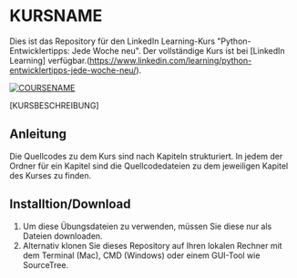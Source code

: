 # KURSNAME
Dies ist das Repository für den LinkedIn Learning-Kurs "Python-Entwicklertipps: Jede Woche neu". Der vollständige Kurs ist bei [LinkedIn Learning] verfügbar.(https://www.linkedin.com/learning/python-entwicklertipps-jede-woche-neu/).

[![COURSENAME](COURSEIMAGE)](LICOURSEURL)


[KURSBESCHREIBUNG]

## Anleitung
Die Quellcodes zu dem Kurs sind nach Kapiteln strukturiert. In jedem der Ordner für ein Kapitel sind die Quellcodedateien zu dem jeweiligen Kapitel des Kurses zu finden.


## Installtion/Download
1. Um diese Übungsdateien zu verwenden, müssen Sie diese nur als Dateien downloaden.
2. Alternativ klonen Sie dieses Repository auf Ihren lokalen Rechner mit dem Terminal (Mac), CMD (Windows) oder einem GUI-Tool wie SourceTree.
